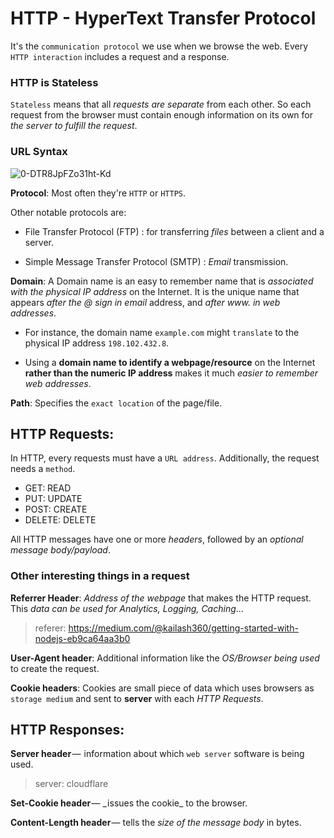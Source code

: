 # HTTP - HyperText Transfer Protocol

It's the `communication protocol` we use when we browse the web. Every `HTTP interaction` includes a request and a response.

### HTTP is Stateless

`Stateless` means that all _requests are separate_ from each other. So each request from the browser must contain enough information on its own for _the server to fulfill the request_.

### URL Syntax

![0-DTR8JpFZo31ht-Kd](https://user-images.githubusercontent.com/85299439/193088477-f7773ddf-0600-4423-bbbf-6113cebced32.jpg)

**Protocol**: Most often they're `HTTP` or `HTTPS`.

Other notable protocols are:

- File Transfer Protocol (FTP) : for transferring _files_ between a client and a server.

- Simple Message Transfer Protocol (SMTP) : _Email_ transmission.

**Domain**: A Domain name is an easy to remember name that is _associated with the physical IP address_ on the Internet. It is the unique name that appears _after the @ sign in email_ address, and _after www. in web addresses_.

- For instance, the domain name `example.com` might `translate` to the physical IP address `198.102.432.8`.

- Using a **domain name to identify a webpage/resource** on the Internet **rather than the numeric IP address** makes it much _easier to remember web addresses_.

**Path**: Specifies the `exact location` of the page/file.

## HTTP Requests:

In HTTP, every requests must have a `URL address`. Additionally, the request needs a `method`.

- GET: READ
- PUT: UPDATE
- POST: CREATE
- DELETE: DELETE

All HTTP messages have one or more _headers_, followed by an _optional message body/payload_.

### Other interesting things in a request

**Referrer Header**: _Address of the webpage_ that makes the HTTP request. This _data can be used for Analytics, Logging, Caching_...

> referer: https://medium.com/@kailash360/getting-started-with-nodejs-eb9ca64aa3b0

**User-Agent header**: Additional information like the _OS/Browser being used_ to create the request.

**Cookie headers**: Cookies are small piece of data which uses browsers as `storage medium` and sent to **server** with each _HTTP Requests_.

## HTTP Responses:

**Server header** —  information about which `web server` software is being used.

> server: cloudflare

**Set-Cookie header** — _ issues the cookie_ to the browser.

**Content-Length header** — tells the _size of the message body_ in bytes.
